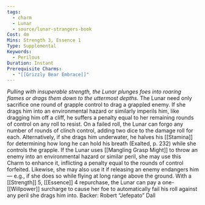 ```yaml
---
tags:
  - charm
  - Lunar
  - source/lunar-strangers-book
Cost: 4m
Mins: Strength 3, Essence 1
Type: Supplemental
Keywords:
  - Perilous
Duration: Instant
Prerequisite Charms:
  - "[[Grizzly Bear Embrace]]"
---
```

*Pulling with insuperable strength, the Lunar plunges foes into roaring flames or drags them down to the uttermost depths.*
The Lunar need only sacrifice one round of grapple control to drag a grappled enemy. If she drags him into an environmental hazard or similarly imperils him, like dragging him off a cliff, he suffers a penalty equal to her remaining rounds of control on any roll to resist. On a failed roll, the Lunar can forgo any number of rounds of clinch control, adding two dice to the damage roll for each. Alternatively, if she drags him underwater, he halves his [[Stamina]] for determining how long he can hold his breath (Exalted, p. 232) while she controls the grapple.
If the Lunar uses [[Mangling Grasp Might]] to throw an enemy into an environmental hazard or similar peril, she may use this Charm to enhance it, inflicting a penalty equal to the rounds of control forfeited. Likewise, she may also use it if releasing an enemy endangers him — e.g., if she does so while flying at long range above the ground.
With a [[Strength]] 5, [[Essence]] 4 repurchase, the Lunar can pay a one-[[Willpower]] surcharge to cause her foe to automatically fail his roll against any peril she drags him into.
Backer: Robert “Jefepato” Dall